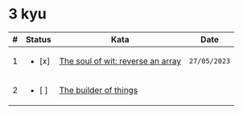 # 3 kyu

| #   | Status                  | Kata                                                                                        | Date         |
| --- | ----------------------- | ------------------------------------------------------------------------------------------- | ------------ |
| 1   | <ul><li> [x] </li></ul> | [The soul of wit: reverse an array](https://www.codewars.com/kata/59b81886460387d8fc000043) | `27/05/2023` |
| 2   | <ul><li> [ ] </li></ul> | [The builder of things](https://www.codewars.com/kata/5571d9fc11526780a000011a)             |              |
